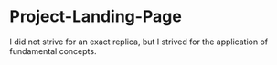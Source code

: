# Project-Landing-Page

I did not strive for an exact replica, but I strived for the application of fundamental concepts.